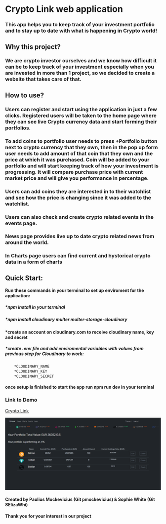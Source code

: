 # Crypto Link web application 

### This app helps you to keep track of your investment portfolio and to stay up to date with what is happening in Crypto world!

## Why this project?

### We are crypto investor ourselves and we know how difficult it can be to keep track of your investment especially when you are invested in more than 1 project, so we decided to create a website that takes care of that.

## How to use?

### Users can register and start using the application in just a few clicks. Registered users will be taken to the home page where they can see live Crypto currency data and start forming their portfolios.

### To add coins to portfolio user needs to press +Portfolio button next to crypto currency that they own, then in the pop up form user needs to add amount of that coin that they own and the price at which it was purchased. Coin will be added to your portfolio and will start keeping track of how your investment is progressing. It will compare purchase price with current market price and will give you performance in percentage.

### Users can add coins they are interested in to their watchlist and see how the price is changing since it was added to the watchlist.

### Users can also check and create crypto related events in the events page.

### News page provides live up to date crypto related news from around the world.

### In Charts page users can find current and hystorical crypto data in a form of charts

## Quick Start:

#### Run these commands in your terminal to set up enviroment for the application:

##### *npm install in your terminal

##### *npm install cloudinary multer multer-storage-cloudinary

#### *create an account on cloudinary.com to receive cloudinary name, key and secret

##### *create .env file and add enviromental variables with values from previous step for Cloudinary to work:
        *CLOUDINARY_NAME
        *CLOUDINARY_KEY
        *CLOUDINARY_SECRET

#### once setup is finished to start the app run npm run dev in your terminal

### Link to Demo
[Crypto Link](https://crypto-link.adaptable.app/)

![Alt Text](./public/images/screenshot.png)

#### Created by Paulius Mockevicius (Git pmockevicius) & Sophie White (Git SElizaWhi) 

#### Thank you for your interest in our project



